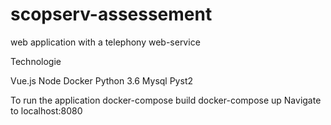 # scopserv-assessement
web application with a telephony web-service


Technologie

Vue.js 
Node
Docker
Python 3.6
Mysql
Pyst2

To run the application
docker-compose build
docker-compose up 
Navigate to localhost:8080

